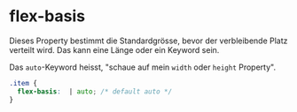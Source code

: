 # flex-basis

Dieses Property bestimmt die Standardgrösse, bevor der verbleibende Platz verteilt wird. Das kann eine Länge oder ein Keyword sein.

Das `auto`-Keyword heisst, "schaue auf mein `width` oder `height` Property".

````CSS
.item {
  flex-basis:  | auto; /* default auto */
}
````

